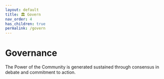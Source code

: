```yaml
---
layout: default
title: 🏛️ Govern
nav_order: 4
has_children: true
permalink: /govern
---
```


# Governance

The Power of the Community is generated sustained through consensus in debate and commitment to action.